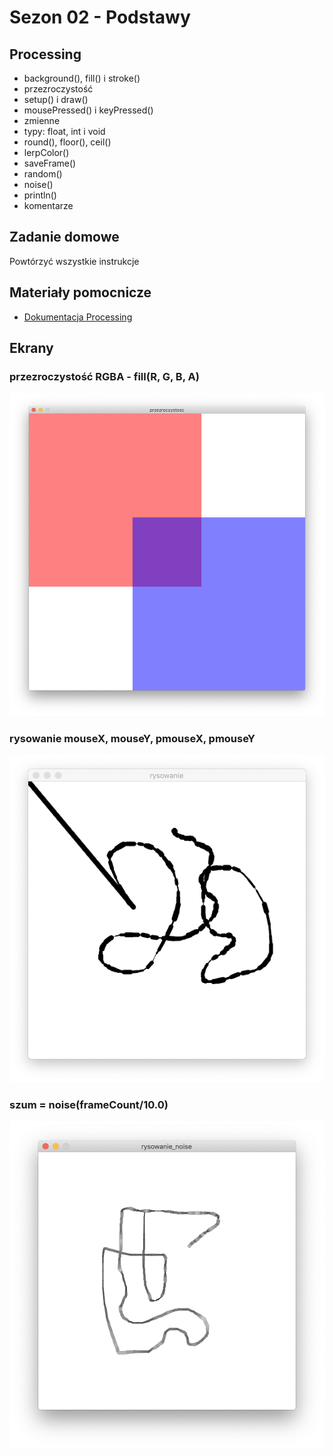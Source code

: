 # Sezon 02 - Podstawy

## Processing
- background(), fill() i stroke()
- przezroczystość
- setup() i draw()
- mousePressed() i keyPressed()
- zmienne
- typy: float, int i void
- round(), floor(), ceil()
- lerpColor()
- saveFrame()
- random()
- noise()
- println()
- komentarze

## Zadanie domowe
Powtórzyć wszystkie instrukcje

## Materiały pomocnicze
- [Dokumentacja Processing](https://processing.org/reference)

## Ekrany
### przezroczystość RGBA - fill(R, G, B, A)
![](przezroczystosc.png)
### rysowanie mouseX, mouseY, pmouseX, pmouseY
![](rysowanie.png)
### szum = noise(frameCount/10.0)
![](rysowanie_noise.png)

